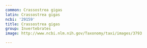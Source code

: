 ```yaml
---
common: Crassostrea gigas
latin: Crassostrea gigas
ncbi: '29159'
title: Crassostrea gigas
group: Invertebrates
image: http://www.ncbi.nlm.nih.gov/Taxonomy/taxi/images/3793

---
```

